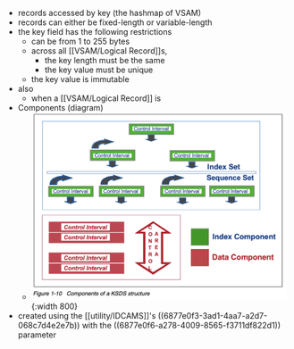 - records accessed by key (the hashmap of VSAM)
- records can either be fixed-length or variable-length
- the key field has the following restrictions
	- can be from 1 to 255 bytes
	- across all [[VSAM/Logical Record]]s,
		- the key length must be the same
		- the key value must be unique
	- the key value is immutable
- also
	- when a [[VSAM/Logical Record]] is
- Components (diagram)
	- ![image.png](../assets/image_1752690161234_0.png){:width 800}
- created using the [[utility/IDCAMS]]'s ((6877e0f3-3ad1-4aa7-a2d7-068c7d4e2e7b)) with the ((6877e0f6-a278-4009-8565-f3711df822d1)) parameter